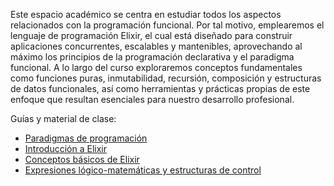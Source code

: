 Este espacio académico se centra en estudiar todos los aspectos relacionados con la programación funcional. Por tal motivo, emplearemos el lenguaje de programación Elixir, el cual está diseñado para construir aplicaciones concurrentes, escalables y mantenibles, aprovechando al máximo los principios de la programación declarativa y el paradigma funcional. A lo largo del curso exploraremos conceptos fundamentales como funciones puras, inmutabilidad, recursión, composición y estructuras de datos funcionales, así como herramientas y prácticas propias de este enfoque que resultan esenciales para nuestro desarrollo profesional.

Guías y material de clase:

- [Paradigmas de programación](1.paradigmas-programacion.md)
- [Introducción a Elixir](2.introduccion-elixir.md)
- [Conceptos básicos de Elixir](3.conceptos-basicos-elixir.md)
- [Expresiones lógico-matemáticas y estructuras de control](4.expresiones-logico-matematicas.md)